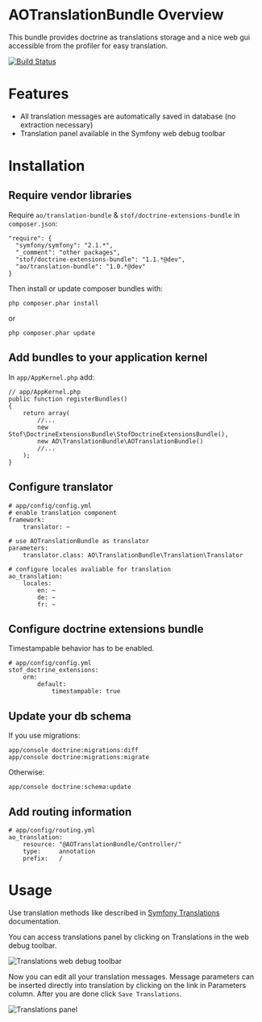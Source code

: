 AOTranslationBundle Overview
============================

This bundle provides doctrine as translations storage and a nice web gui accessible from the profiler for easy translation.

[![Build Status](https://secure.travis-ci.org/adrianolek/AOTranslationBundle.png)](http://travis-ci.org/adrianolek/AOTranslationBundle)

Features
========

* All translation messages are automatically saved in database (no extraction necessary)
* Translation panel available in the Symfony web debug toolbar

Installation
============

Require vendor libraries
------------------------

Require `ao/translation-bundle` & `stof/doctrine-extensions-bundle` in `composer.json`:

    "require": {
      "symfony/symfony": "2.1.*",
      "_comment": "other packages",
      "stof/doctrine-extensions-bundle": "1.1.*@dev",
      "ao/translation-bundle": "1.0.*@dev"
    }

Then install or update composer bundles with:

    php composer.phar install
    
or

    php composer.phar update

Add bundles to your application kernel
--------------------------------------

In `app/AppKernel.php` add:

    // app/AppKernel.php
    public function registerBundles()
    {
        return array(
            //...
            new Stof\DoctrineExtensionsBundle\StofDoctrineExtensionsBundle(),
            new AO\TranslationBundle\AOTranslationBundle()
            //...
        );
    }

Configure translator
--------------------

    # app/config/config.yml
    # enable translation component
    framework:
        translator: ~
    
    # use AOTranslationBundle as translator
    parameters:
        translator.class: AO\TranslationBundle\Translation\Translator
    
    # configure locales avaliable for translation 
    ao_translation:
        locales:
            en: ~
            de: ~
            fr: ~
            
Configure doctrine extensions bundle
------------------------------------

Timestampable behavior has to be enabled.

    # app/config/config.yml
    stof_doctrine_extensions:
        orm:
            default:
                timestampable: true

Update your db schema
---------------------

If you use migrations:

    app/console doctrine:migrations:diff
    app/console doctrine:migrations:migrate


Otherwise:

    app/console doctrine:schema:update
    
Add routing information
-----------------------
    
    # app/config/routing.yml
    ao_translation:
        resource: "@AOTranslationBundle/Controller/"
        type:     annotation
        prefix:   / 


Usage
=====

Use translation methods like described in [Symfony Translations](http://symfony.com/doc/current/book/translation.html) documentation.

You can access translations panel by clicking on Translations in the web debug toolbar.

![Translations web debug toolbar](https://raw.github.com/adrianolek/AOTranslationBundle/master/Resources/doc/img/profiler.png)

Now you can edit all your translation messages.
Message parameters can be inserted directly into translation by clicking on the link in Parameters column.
After you are done click `Save Translations`.

![Translations panel](https://raw.github.com/adrianolek/AOTranslationBundle/master/Resources/doc/img/panel.png)

